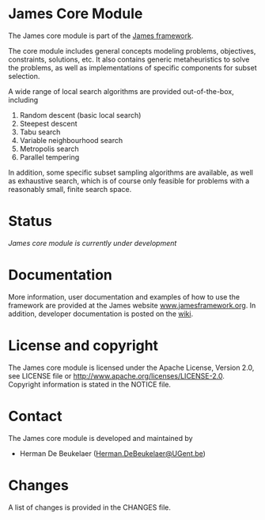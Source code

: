 James Core Module
=================

The James core module is part of the [James framework][1].

The core module includes general concepts modeling problems, objectives, constraints, solutions, etc. It also contains generic metaheuristics to solve the problems, as well as implementations of specific components for subset selection.

A wide range of local search algorithms are provided out-of-the-box, including

1. Random descent (basic local search)
2. Steepest descent
3. Tabu search
4. Variable neighbourhood search
5. Metropolis search
6. Parallel tempering

In addition, some specific subset sampling algorithms are available, as well as exhaustive search, which is of course only feasible for problems with a reasonably small, finite search space.

Status
======

*James core module is currently under development*
  
Documentation
=============

More information, user documentation and examples of how to use the framework are provided at the James website www.jamesframework.org. In addition, developer documentation is posted on the [wiki](http://github.com/hdbeukel/james/wiki).

License and copyright
=====================

The James core module is licensed under the Apache License, Version 2.0, see LICENSE file or http://www.apache.org/licenses/LICENSE-2.0. Copyright information is stated in the NOTICE file.

Contact
=======

The James core module is developed and maintained by

 - Herman De Beukelaer (Herman.DeBeukelaer@UGent.be)
 
Changes
=======

A list of changes is provided in the CHANGES file.




[1]: https://github.com/hdbeukel/james